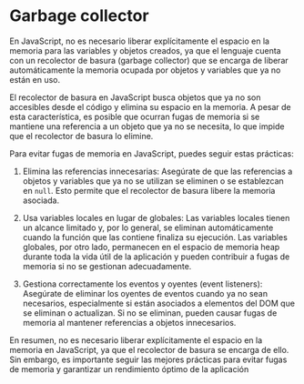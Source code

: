 # Garbage collector

En JavaScript, no es necesario liberar explícitamente el espacio en la memoria para las variables y objetos creados, ya que el lenguaje cuenta con un recolector de basura (garbage collector) que se encarga de liberar automáticamente la memoria ocupada por objetos y variables que ya no están en uso.

El recolector de basura en JavaScript busca objetos que ya no son accesibles desde el código y elimina su espacio en la memoria. A pesar de esta característica, es posible que ocurran fugas de memoria si se mantiene una referencia a un objeto que ya no se necesita, lo que impide que el recolector de basura lo elimine.

Para evitar fugas de memoria en JavaScript, puedes seguir estas prácticas:

1.  Elimina las referencias innecesarias: Asegúrate de que las referencias a objetos y variables que ya no se utilizan se eliminen o se establezcan en `null`. Esto permite que el recolector de basura libere la memoria asociada.

2. Usa variables locales en lugar de globales: Las variables locales tienen un alcance limitado y, por lo general, se eliminan automáticamente cuando la función que las contiene finaliza su ejecución. Las variables globales, por otro lado, permanecen en el espacio de memoria heap durante toda la vida útil de la aplicación y pueden contribuir a fugas de memoria si no se gestionan adecuadamente.

3. Gestiona correctamente los eventos y oyentes (event listeners): Asegúrate de eliminar los oyentes de eventos cuando ya no sean necesarios, especialmente si están asociados a elementos del DOM que se eliminan o actualizan. Si no se eliminan, pueden causar fugas de memoria al mantener referencias a objetos innecesarios.

En resumen, no es necesario liberar explícitamente el espacio en la memoria en JavaScript, ya que el recolector de basura se encarga de ello. Sin embargo, es importante seguir las mejores prácticas para evitar fugas de memoria y garantizar un rendimiento óptimo de la aplicación